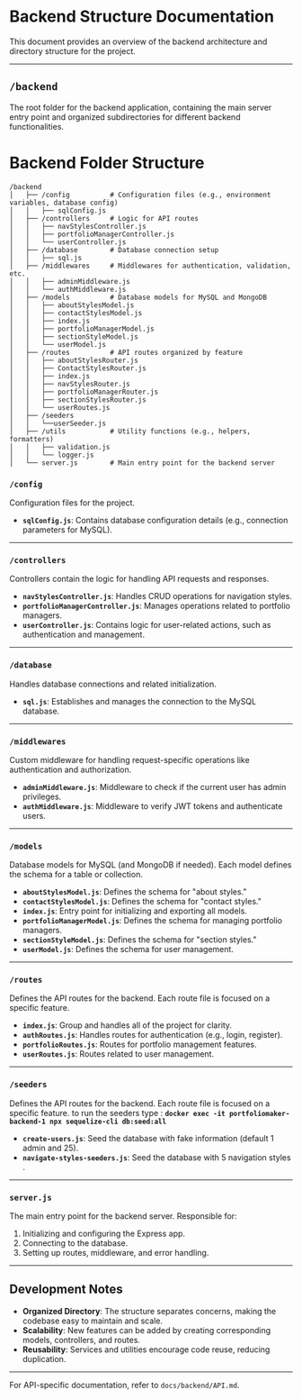 # Backend Structure Documentation

This document provides an overview of the backend architecture and directory structure for the project.

---

## `/backend`

The root folder for the backend application, containing the main server entry point and organized subdirectories for different backend functionalities.


# Backend Folder Structure

```plaintext
/backend
│   ├── /config          # Configuration files (e.g., environment variables, database config)
│   │   ├── sqlConfig.js
│   ├── /controllers     # Logic for API routes
│   │   ├── navStylesController.js
│   │   ├── portfolioManagerController.js
│   │   └── userController.js
│   ├── /database        # Database connection setup
│   │   ├── sql.js
│   ├── /middlewares     # Middlewares for authentication, validation, etc.
│   │   ├── adminMiddleware.js
│   │   └── authMiddleware.js
│   ├── /models          # Database models for MySQL and MongoDB
│   │   ├── aboutStylesModel.js
│   │   ├── contactStylesModel.js
│   │   ├── index.js
│   │   ├── portfolioManagerModel.js
│   │   ├── sectionStyleModel.js
│   │   └── userModel.js
│   ├── /routes          # API routes organized by feature
│   │   ├── aboutStylesRouter.js
│   │   ├── ContactStylesRouter.js
│   │   ├── index.js
│   │   ├── navStylesRouter.js
│   │   ├── portfolioManagerRouter.js
│   │   ├── sectionStylesRouter.js
│   │   └── userRoutes.js
│   ├── /seeders  
│   │   └──userSeeder.js
│   ├── /utils           # Utility functions (e.g., helpers, formatters)
│   │   ├── validation.js
│   │   └── logger.js
│   └── server.js        # Main entry point for the backend server
```

### `/config`
Configuration files for the project.

- **`sqlConfig.js`**: Contains database configuration details (e.g., connection parameters for MySQL).

---

### `/controllers`
Controllers contain the logic for handling API requests and responses.

- **`navStylesController.js`**: Handles CRUD operations for navigation styles.
- **`portfolioManagerController.js`**: Manages operations related to portfolio managers.
- **`userController.js`**: Contains logic for user-related actions, such as authentication and management.

---

### `/database`
Handles database connections and related initialization.

- **`sql.js`**: Establishes and manages the connection to the MySQL database.

---

### `/middlewares`
Custom middleware for handling request-specific operations like authentication and authorization.

- **`adminMiddleware.js`**: Middleware to check if the current user has admin privileges.
- **`authMiddleware.js`**: Middleware to verify JWT tokens and authenticate users.

---

### `/models`
Database models for MySQL (and MongoDB if needed). Each model defines the schema for a table or collection.

- **`aboutStylesModel.js`**: Defines the schema for "about styles."
- **`contactStylesModel.js`**: Defines the schema for "contact styles."
- **`index.js`**: Entry point for initializing and exporting all models.
- **`portfolioManagerModel.js`**: Defines the schema for managing portfolio managers.
- **`sectionStyleModel.js`**: Defines the schema for "section styles."
- **`userModel.js`**: Defines the schema for user management.

---

### `/routes`
Defines the API routes for the backend. Each route file is focused on a specific feature.

- **`index.js`**: Group and handles all of the project for clarity.
- **`authRoutes.js`**: Handles routes for authentication (e.g., login, register).
- **`portfolioRoutes.js`**: Routes for portfolio management features.
- **`userRoutes.js`**: Routes related to user management.

---

### `/seeders`
Defines the API routes for the backend. Each route file is focused on a specific feature.
to run the seeders type : **`docker exec -it portfoliomaker-backend-1 npx sequelize-cli db:seed:all`**

- **`create-users.js`**: Seed the database with fake information (default 1 admin and 25).
- **`navigate-styles-seeders.js`**: Seed the database with 5 navigation styles .


---

### `server.js`
The main entry point for the backend server. Responsible for:

1. Initializing and configuring the Express app.
2. Connecting to the database.
3. Setting up routes, middleware, and error handling.

---

## Development Notes
- **Organized Directory**: The structure separates concerns, making the codebase easy to maintain and scale.
- **Scalability**: New features can be added by creating corresponding models, controllers, and routes.
- **Reusability**: Services and utilities encourage code reuse, reducing duplication.

--- 

For API-specific documentation, refer to `docs/backend/API.md`.
